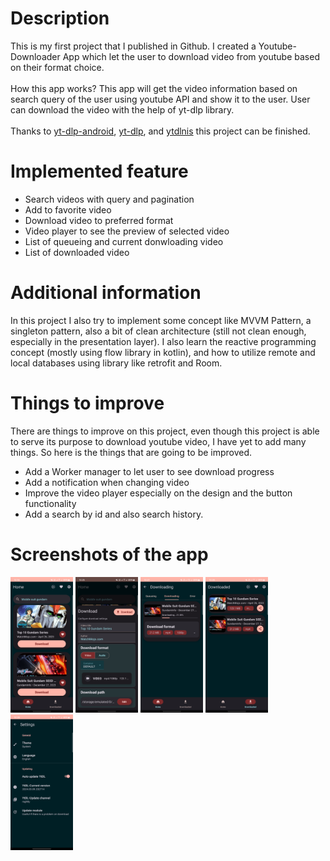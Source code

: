 #  Description
This is my first project that I published in Github. I created a Youtube-Downloader App which let the user to download video from youtube based on their format choice.<br /><br />How this app works? This app will get the video information based on search query of the user using youtube API and show it to the user. User can download the video with the help of yt-dlp library.<br /><br />Thanks to [yt-dlp-android](https://github.com/yausername/youtubedl-android), [yt-dlp](https://github.com/yt-dlp/yt-dlp), and [ytdlnis](https://github.com/deniscerri/ytdlnis) this project can be finished.

#  Implemented feature
*  Search videos with query and pagination
*  Add to favorite video
*  Download video to preferred format
*  Video player to see the preview of selected video
*  List of queueing and current donwloading video
*  List of downloaded video

#  Additional information
In this project I also try to implement some concept like MVVM Pattern, a singleton pattern, also a bit of clean architecture (still not clean enough, especially in the presentation layer). 
I also learn the reactive programming concept (mostly using flow library in kotlin), and how to utilize remote and local databases using library like retrofit and Room.

#  Things to improve
There are things to improve on this project, even though this project is able to serve its purpose to download youtube video, I have yet to add many things. So here is the things that are going to be improved.
*  Add a Worker manager to let user to see download progress
*  Add a notification when changing video
*  Improve the video player especially on the design and the button functionality
*  Add a search by id and also search history.

#  Screenshots of the app
<p float="left">
  <img src="/home.png" width="100" />
  <img src="/download_config.png" width="100" /> 
  <img src="/downloading.png" width="100" />
  <img src="/finished.png" width="100" />
  <img src="/settings.png" width="100" />
</p>
